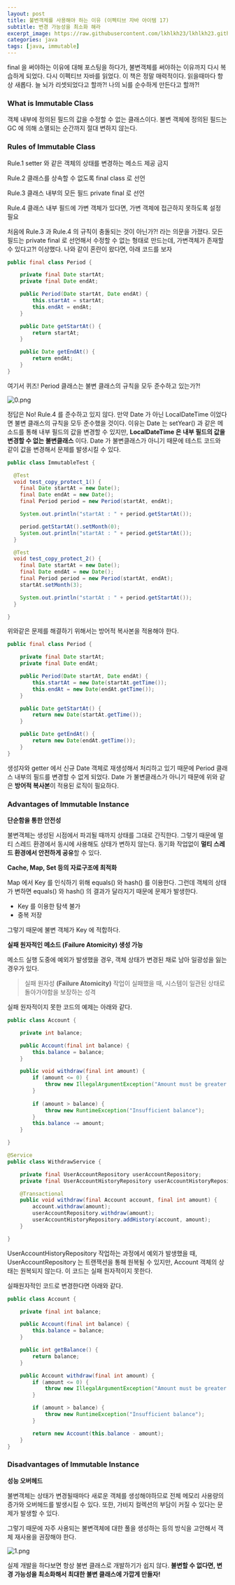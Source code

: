 ```yaml
---
layout: post
title: 불변객체를 사용해야 하는 이유 (이펙티브 자바 아이템 17)
subtitle: 변경 가능성을 최소화 해라
excerpt_image: https://raw.githubusercontent.com/lkhlkh23/lkhlkh23.github.io/master/images/2024-07-22/banner.png
categories: java
tags: [java, immutable]
---
```

final 을 써야하는 이유에 대해 포스팅을 하다가, 불변객체를 써야하는 이유까지 다시 복습하게 되었다. 다시 이펙티브 자바를 읽었다. 이 책은 정말 매력적이다. 읽을때마다 항상 새롭다. 늘 뇌가 리셋되었다고 할까?! 나의 뇌를 순수하게 만든다고 할까?!


### What is Immutable Class

객체 내부에 정의된 필드의 값을 수정할 수 없는 클래스이다. 불변 객체에 정의된 필드는 GC 에 의해 소멸되는 순간까지 절대 변하지 않는다.

### Rules of Immutable Class

Rule.1 setter 와 같은 객체의 상태를 변경하는 메소드 제공 금지

Rule.2 클래스를 상속할 수 없도록 final class 로 선언

Rule.3 클래스 내부의 모든 필드 private final 로 선언

Rule.4 클래스 내부 필드에 가변 객체가 있다면, 가변 객체에 접근하지 못하도록 설정 필요

처음에 Rule.3 과 Rule.4 의 규칙이 충돌되는 것이 아닌가?! 라는 의문을 가졌다. 모든 필드는 private final 로 선언해서 수정할 수 없는 형태로 만드는데, 가변객체가 존재할 수 있다고?! 이상했다. 나와 같이 혼란이 왔다면, 아래 코드를 보자



```java
public final class Period {

	private final Date startAt;
	private final Date endAt;

	public Period(Date startAt, Date endAt) {
		this.startAt = startAt;
		this.endAt = endAt;
	}

	public Date getStartAt() {
		return startAt;
	}

	public Date getEndAt() {
		return endAt;
	}
}
```

여기서 퀴즈! Period 클래스는 불변 클래스의 규칙을 모두 준수하고 있는가?!

![0.png](https://raw.githubusercontent.com/lkhlkh23/lkhlkh23.github.io/master/images/2024-07-22/0.png)

정답은 No! Rule.4 를 준수하고 있지 않다. 만약 Date 가 아닌 LocalDateTime 이었다면 불변 클래스의 규칙을 모두 준수했을 것이다. 이유는 Date 는 setYear() 과 같은 메소드를 통해 내부 필드의 값을 변경할 수 있지만, **LocalDateTime 은 내부 필드의 값을 변경할 수 없는 불변클래스** 이다. Date 가 불변클래스가 아니기 때문에 테스트 코드와 같이 값을 변경해서 문제를 발생시킬 수 있다.

```java
public class ImmutableTest {

  @Test
  void test_copy_protect_1() {
    final Date startAt = new Date();
    final Date endAt = new Date();
    final Period period = new Period(startAt, endAt);

    System.out.println("startAt : " + period.getStartAt());

    period.getStartAt().setMonth(0);
    System.out.println("startAt : " + period.getStartAt());
  }

  @Test
  void test_copy_protect_2() {
    final Date startAt = new Date();
    final Date endAt = new Date();
    final Period period = new Period(startAt, endAt);
    startAt.setMonth(3);

    System.out.println("startAt : " + period.getStartAt());
  }

}
```

위와같은 문제를 해결하기 위해서는 방어적 복사본을 적용해야 한다.

```java
public final class Period {

	private final Date startAt;
	private final Date endAt;

	public Period(Date startAt, Date endAt) {
		this.startAt = new Date(startAt.getTime());
		this.endAt = new Date(endAt.getTime());
	}

	public Date getStartAt() {
		return new Date(startAt.getTime());
	}

	public Date getEndAt() {
		return new Date(endAt.getTime());
	}
}
```

생성자와 getter 에서 신규 Date 객체로 재생성해서 처리하고 있기 때문에 Period 클래스 내부의 필드를 변경할 수 없게 되었다. Date 가 불변클래스가 아니기 때문에 위와 같은 **방어적 복사본**이 적용된 로직이 필요하다.

### Advantages of Immutable Instance

**단순함을 통한 안전성**

불변객체는 생성된 시점에서 파괴될 때까지 상태를 그대로 간직한다. 그렇기 때문에 멀티 스레드 환경에서 동시에 사용해도 상태가 변하지 않는다. 동기화 작업없이 **멀티 스레드 환경에서 안전하게 공유**할 수 있다.

**Cache, Map, Set 등의 자료구조에 최적화**

Map 에서 Key 를 인식하기 위해 equals() 와 hash() 를 이용한다. 그런데 객체의 상태가 변하면 equals() 와 hash() 의 결과가 달라지기 때문에 문제가 발생한다.

- Key 를 이용한 탐색 불가
- 중복 저장

그렇기 때문에 불변 객체가 Key 에 적합하다.

**실패 원자적인 메소드 (Failure Atomicity) 생성 가능**

메소드 실행 도중에 예외가 발생했을 경우, 객체 상태가 변경된 채로 남아 일광성을 잃는 경우가 있다.

> 실패 원자성 **(Failure Atomicity)**
작업이 실패했을 때, 시스템이 일관된 상태로 돌아가야함을 보장하는 성격
>

실패 원자적이지 못한 코드의 예제는 아래와 같다.

```java
public class Account {

	private int balance;

	public Account(final int balance) {
		this.balance = balance;
	}

	public void withdraw(final int amount) {
		if (amount <= 0) {
			throw new IllegalArgumentException("Amount must be greater than zero");
		}
		
		if (amount > balance) {
			throw new RuntimeException("Insufficient balance");
		}
		this.balance -= amount;
	}

}

@Service
public class WithdrawService {

	private final UserAccountRepository userAccountRepository;
	private final UserAccountHistoryRepository userAccountHistoryRepository;

	@Transactional
	public void withdraw(final Account account, final int amount) {
		account.withdraw(amount);
		userAccountRepository.withdraw(amount);
		userAccountHistoryRepository.addHistory(account, amount);
	}

}
```

UserAccountHistoryRepository 작업하는 과정에서 예외가 발생했을 때, UserAccountRepository 는 트랜잭션을 통해 원복될 수 있지만, Account 객체의 상태는 원복되지 않는다. 이 코드는 실패 원자적이지 못한다.

실패원자적인 코드로 변경한다면 아래와 같다.

```java
public class Account {

    private final int balance;

    public Account(final int balance) {
        this.balance = balance;
    }

    public int getBalance() {
        return balance;
    }

    public Account withdraw(final int amount) {
        if (amount <= 0) {
            throw new IllegalArgumentException("Amount must be greater than zero");
        }

        if (amount > balance) {
            throw new RuntimeException("Insufficient balance");
        }

        return new Account(this.balance - amount);
    }
}
```

### Disadvantages of Immutable Instance

**성능 오버헤드**

불변객체는 상태가 변경될때마다 새로운 객체를 생성해야하므로 전체 메모리 사용량의 증가와 오버헤드를 발생시킬 수 있다. 또한, 가비지 컬렉션의 부담이 커질 수 있다는 문제가 발생할 수 있다.

그렇기 때문에 자주 사용되는 불변객체에 대한 풀을 생성하는 등의 방식을 고안해서 객체 재사용을 권장해야 한다.

![1.png](https://raw.githubusercontent.com/lkhlkh23/lkhlkh23.github.io/master/images/2024-07-22/1.png)

실제 개발을 하다보면 항상 불변 클래스로 개발하기가 쉽지 않다. **불변할 수 없다면, 변경 가능성을 최소화해서 최대한 불변 클래스에 가깝게 만들자!**
